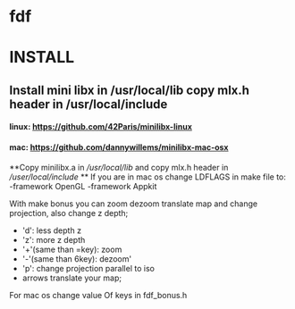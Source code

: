# fdf

# INSTALL

## Install mini libx in /usr/local/lib copy mlx.h header in /usr/local/include
#### linux: https://github.com/42Paris/minilibx-linux
#### mac: https://github.com/dannywillems/minilibx-mac-osx

**Copy minilibx.a in */usr/local/lib* and copy mlx.h header in */user/local/include* **
If you are in mac os change LDFLAGS in make file to:   -framework OpenGL -framework Appkit

With make bonus you can zoom dezoom translate map and change projection, also change z depth;

* 'd': less depth z
* 'z': more z depth
* '+'(same than =key): zoom
* '-'(same than 6key): dezoom'
* 'p': change projection parallel to iso
* arrows translate your map;

For mac os change value Of keys in fdf_bonus.h
